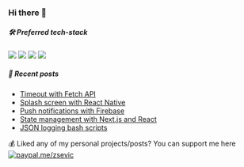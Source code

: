 ### Hi there 👋

<!--
**zsevic/zsevic** is a ✨ _special_ ✨ repository because its `README.md` (this file) appears on your GitHub profile.

Here are some ideas to get you started:

- 🔭 I’m currently working on ...
- 🌱 I’m currently learning ...
- 👯 I’m looking to collaborate on ...
- 🤔 I’m looking for help with ...
- 💬 Ask me about ...
- 📫 How to reach me: ...
- 😄 Pronouns: ...
- ⚡ Fun fact: ...
-->

##### :hammer_and_wrench: Preferred tech-stack
<img src="https://img.shields.io/badge/node.js%20-%2343853D.svg?&style=for-the-badge&logo=node.js&logoColor=white"/> <img src="https://img.shields.io/badge/typescript%20-%23007ACC.svg?&style=for-the-badge&logo=typescript&logoColor=white"/> <img src="https://img.shields.io/badge/nestjs%20-%23E0234E.svg?&style=for-the-badge&logo=nestjs&logoColor=white" /> <img src ="https://img.shields.io/badge/postgres-%23316192.svg?&style=for-the-badge&logo=postgresql&logoColor=white"/>

##### :pencil: Recent posts
<!-- BLOG-POST-LIST:START -->
- [Timeout with Fetch API](https://sevic.dev/notes/timeout-fetch/)
- [Splash screen with React Native](https://sevic.dev/notes/splash-screen-react-native/)
- [Push notifications with Firebase](https://sevic.dev/notes/push-notifications-firebase/)
- [State management with Next.js and React](https://sevic.dev/notes/state-management-nextjs-react/)
- [JSON logging bash scripts](https://sevic.dev/notes/bash-script-json-logging/)
<!-- BLOG-POST-LIST:END -->

:moneybag: Liked any of my personal projects/posts? You can support me here [![paypal.me/zsevic](https://ionicabizau.github.io/badges/paypal.svg)](https://www.paypal.me/zsevic)